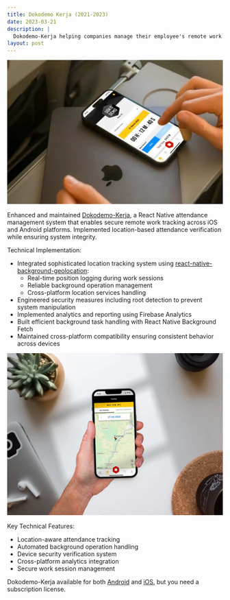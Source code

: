 ```yaml
---
title: Dokodemo Kerja (2021-2023)
date: 2023-03-21
description: |
  Dokodemo-Kerja helping companies manage their employee's remote work record with a desktop and mobile app. 
layout: post
---
```


<img src="/assets/images/portfolios/dokodemo-kerja-record.webp" class="h-96 w-full object-cover"/>

Enhanced and maintained [Dokodemo-Kerja](https://dokodemo-kerja.com/), a React Native attendance management system that enables secure remote work tracking across iOS and Android platforms. Implemented location-based attendance verification while ensuring system integrity.

Technical Implementation:
- Integrated sophisticated location tracking system using [react-native-background-geolocation](https://github.com/transistorsoft/react-native-background-geolocation):
  - Real-time position logging during work sessions
  - Reliable background operation management
  - Cross-platform location services handling
- Engineered security measures including root detection to prevent system manipulation
- Implemented analytics and reporting using Firebase Analytics
- Built efficient background task handling with React Native Background Fetch
- Maintained cross-platform compatibility ensuring consistent behavior across devices

<img src="/assets/images/portfolios/dokodemo-kerja-holding.webp" class="h-96 w-full object-cover"/>


Key Technical Features:
- Location-aware attendance tracking
- Automated background operation handling
- Device security verification system
- Cross-platform analytics integration
- Secure work session management

Dokodemo-Kerja available for both [Android](https://play.google.com/store/apps/details?id=com.dokodemomobile&hl=uz&gl=US) and [iOS](https://apps.apple.com/id/app/dokodemo-kerja/id1506859201), but you need a subscription license.
